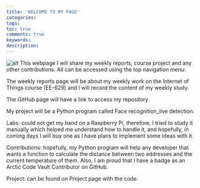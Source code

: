 ```yaml
---
title: 'WELCOME TO MY PAGE'
categories: 
tags: 
toc: true
comments: true
keywords: 
description: 
---
```


![alt](/images/test.jpg)
This webpage I will share my weekly reports, course project and any other contributions. All can be accessed using the top navigation menu:

The weekly reports page will be about my weekly work on the Internet of Things course (EE-629) and I will record the content of my weekly study.

The GitHub page will have a link to access my repository.

My project will be a Python program called Face recognition_live detection. 



Labs: could not get my hand on a Raspberry Pi, therefore, I tried to study it manually which helped me understand how to handle it, and hopefully, in coming days I will buy one as I have plans to implement some ideas with it.

Contributions: hopefully, my Python program will help any developer that wants a function to calculate the distance between two addresses and the current temperature of them. Also, I am proud that I have a badge as an Arctic Code Vault Contributor on GitHub.

Project: can be found on Project page with the code.
